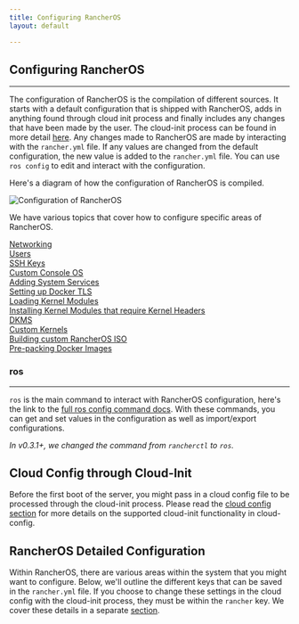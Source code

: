 ```yaml
---
title: Configuring RancherOS
layout: default

---
```


## Configuring RancherOS
---
The configuration of RancherOS is the compilation of different sources. It starts with a default configuration that is shipped with RancherOS, adds in anything found through cloud init process and finally includes any changes that have been made by the user. The cloud-init process can be found in more detail [here]({{site.baseurl}}/docs/cloud-config). Any changes made to RancherOS are made by interacting with the `rancher.yml` file. If any values are changed from the default configuration, the new value is added to the `rancher.yml` file. You can use `ros config` to edit and interact with the configuration. 

Here's a diagram of how the configuration of RancherOS is compiled.

![Configuration of RancherOS]({{site.baseurl}}/img/cloud-config.png)

We have various topics that cover how to configure specific areas of RancherOS.

[Networking]({{site.baseurl}}/configuration/networking/)<br>
[Users]({{site.baseurl}}/configuration/users/)<br>
[SSH Keys]({{site.baseurl}}/configuration/ssh-keys/)<br>
[Custom Console OS]({{site.baseurl}}/configuration/custom-console/)<br>
[Adding System Services]({{site.baseurl}}/configuration/system-services/)<br>
[Setting up Docker TLS]({{site.baseurl}}/configuration/setting-up-docker-tls/)<br>
[Loading Kernel Modules]({{site.baseurl}}/configuration/loading-kernel-modules/)<br>
[Installing Kernel Modules that require Kernel Headers]({{site.baseurl}}/configuration/kernel-modules-kernel-headers/)<br>
[DKMS]({{site.baseurl}}/configuration/dkms/)<br>
[Custom Kernels]({{site.baseurl}}/configuration/custom-kernels/)<br>
[Building custom RancherOS ISO]({{site.baseurl}}/configuration/custom-rancheros-iso/)<br>
[Pre-packing Docker Images]({{site.baseurl}}/configuration/prepacking-docker-images/)<br>

### ros
---

`ros` is the main command to interact with RancherOS configuration, here's the link to the [full ros config command docs]({{site.baseurl}}/docs/rancheros-tools/ros/config/). With these commands, you can get and set values in the configuration as well as import/export configurations.

_In v0.3.1+, we changed the command from `rancherctl` to `ros`._

## Cloud Config through Cloud-Init 

Before the first boot of the server, you might pass in a cloud config file to be processed through the cloud-init process. Please read the [cloud config section]({{site.baseurl}}/docs/cloud-config/) for more details on the supported cloud-init functionality in cloud-config.

## RancherOS Detailed Configuration 

Within RancherOS, there are various areas within the system that you might want to configure. Below, we'll outline the different keys that can be saved in the `rancher.yml` file. If you choose to change these settings in the cloud config with the cloud-init process, they must be within the `rancher` key. We cover these details in a separate [section]({{site.baseurl}}/docs/configuration/detailed-configuration/).
